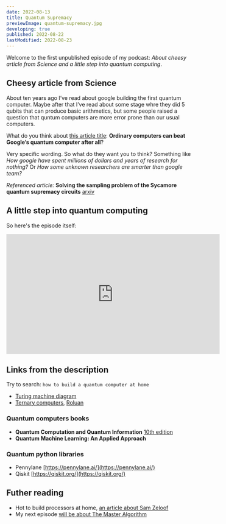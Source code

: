 ```yaml
---
date: 2022-08-13
title: Quantum Supremacy
previewImage: quantum-supremacy.jpg
developing: true
published: 2022-08-22
lastModified: 2022-08-23
---
```


Welcome to the first unpublished episode of my podcast: _About cheesy article from Science and a little step into quantum computing_.


## Cheesy article from Science

About ten years ago I’ve read about google building the first quantum computer. Maybe after that I’ve read about some stage whre they did 5 qubits that can produce basic arithmetics, but some people raised a question that quntum computers are more error prone than our usual computers.

What do you think about [this article title](https://www.science.org/content/article/ordinary-computers-can-beat-google-s-quantum-computer-after-all): **Ordinary computers can beat Google’s quantum computer after all**? 

Very specific wording. So what do they want you to think? Something like _How google have spent millions of dollars and years of research for nothing?_ Or _How some unknown researchers are smarter than google team?_

_Referenced article:_ **Solving the sampling problem of the Sycamore quantum supremacy circuits** [arxiv](https://arxiv.org/pdf/2111.03011.pdf)


## A little step into quantum computing

So here's the episode itself:

<iframe width="560" height="315" src="https://www.youtube.com/embed/p0_YsAHBeFk" title="YouTube video player" frameborder="0" allow="accelerometer; autoplay; clipboard-write; encrypted-media; gyroscope; picture-in-picture" allowfullscreen></iframe>


## Links from the description

Try to search: `how to build a quantum computer at home`

- [Turing machine diagram](https://www.researchgate.net/figure/An-interactive-Turing-machine-with-advice_fig2_272684665)
- [Ternary computers](https://en.m.wikipedia.org/wiki/Ternary_computer), [Roluan](https://web.archive.org/web/20180322060200/http://roluan.com/)

### Quantum computers books

- **Quantum Computation and Quantum Information** [10th edition](http://mmrc.amss.cas.cn/tlb/201702/W020170224608149940643.pdf)
- **Quantum Machine Learning: An Applied Approach**

### Quantum python libraries

- Pennylane [https://pennylane.ai/](https://pennylane.ai/)
- Qiskit [https://qiskit.org/](https://qiskit.org/)


## Futher reading

- Hot to build processors at home, [an article about Sam Zeloof](https://www.wired.com/story/22-year-old-builds-chips-parents-garage)
- My next episode [will be about The Master Algorithm](https://twitter.com/mikolasan/status/1548730765461954561)